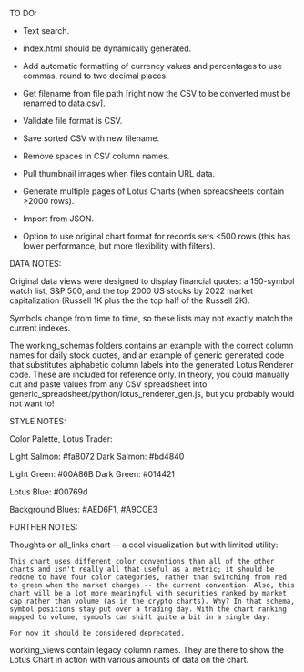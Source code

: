 
TO DO:

- Text search.

- index.html should be dynamically generated.

- Add automatic formatting of currency values and percentages to use commas, round to two decimal places.

- Get filename from file path [right now the CSV to be converted must be renamed to data.csv]. 

- Validate file format is CSV.

- Save sorted CSV with new filename.

- Remove spaces in CSV column names.

- Pull thumbnail images when files contain URL data.

- Generate multiple pages of Lotus Charts (when spreadsheets contain >2000 rows).

- Import from JSON.

- Option to use original chart format for records sets <500 rows (this has lower performance, but more flexibility with filters).


DATA NOTES:

Original data views were designed to display financial quotes: a 150-symbol watch list, S&P 500, and the top 2000 US stocks by 2022 market capitalization (Russell 1K plus the the top half of the Russell 2K). 

Symbols change from time to time, so these lists may not exactly match the current indexes.

The working_schemas folders contains an example with the correct column names for daily stock quotes, and an example of generic generated code that substitutes alphabetic column labels into the generated Lotus Renderer code. These are included for reference only. In theory, you could manually cut and paste values from any CSV spreadsheet into generic_spreadsheet/python/lotus_renderer_gen.js, but you probably would not want to!


STYLE NOTES:

Color Palette, Lotus Trader:

Light Salmon: #fa8072
Dark Salmon: #bd4840

Light Green: #00A86B
Dark Green: #014421

Lotus Blue: #00769d

Background Blues: #AED6F1, #A9CCE3


FURTHER NOTES:

Thoughts on all_links chart -- a cool visualization but with limited utility:

	This chart uses different color conventions than all of the other charts and isn't really all that useful as a metric; it should be redone to have four color categories, rather than switching from red to green when the market changes -- the current convention. Also, this chart will be a lot more meaningful with securities ranked by market cap rather than volume (as in the crypto charts). Why? In that schema, symbol positions stay put over a trading day. With the chart ranking mapped to volume, symbols can shift quite a bit in a single day.

	For now it should be considered deprecated.

working_views contain legacy column names. They are there to show the Lotus Chart in action with various amounts of data on the chart.